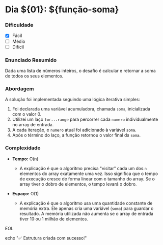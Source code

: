 
# Dia ${01}: ${função-soma}



### Dificuldade
- [x] Fácil
- [ ] Médio
- [ ] Difícil

### Enunciado Resumido
Dada uma lista de números inteiros, o desafio é calcular e retornar a soma de todos os seus elementos.

### Abordagem
A solução foi implementada seguindo uma lógica iterativa simples:
1.  Foi declarada uma variável acumuladora, chamada `soma`, inicializada com o valor 0.
2.  Utilizei um laço `for...range` para percorrer cada `numero` individualmente no array de entrada.
3.  A cada iteração, o `numero` atual foi adicionado à variável `soma`.
4.  Após o término do laço, a função retornou o valor final da `soma`.

### Complexidade

- **Tempo:** O(n)
  - A explicação é que o algoritmo precisa "visitar" cada um dos `n` elementos do array exatamente uma vez. Isso significa que o tempo de execução cresce de forma linear com o tamanho do array. Se o array tiver o dobro de elementos, o tempo levará o dobro.

- **Espaço:** O(1)
  - A explicação é que o algoritmo usa uma quantidade constante de memória extra. Ele apenas cria uma variável (`soma`) para guardar o resultado. A memória utilizada não aumenta se o array de entrada tiver 10 ou 1 milhão de elementos.

EOL

echo "✅ Estrutura criada com sucesso!"
